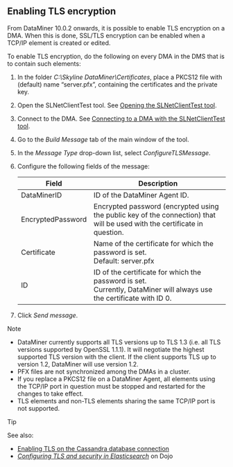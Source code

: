 ## Enabling TLS encryption

From DataMiner 10.0.2 onwards, it is possible to enable TLS encryption on a DMA. When this is done, SSL/TLS encryption can be enabled when a TCP/IP element is created or edited.

To enable TLS encryption, do the following on every DMA in the DMS that is to contain such elements:

1. In the folder *C:\\Skyline DataMiner\\Certificates*, place a PKCS12 file with (default) name “server.pfx”, containing the certificates and the private key.

2. Open the SLNetClientTest tool. See [Opening the SLNetClientTest tool](../../part_7/DataminerTools/Opening_the_SLNetClientTest_tool.md).

3. Connect to the DMA. See [Connecting to a DMA with the SLNetClientTest tool](../../part_7/DataminerTools/Connecting_to_a_DMA_with_the_SLNetClientTest_tool.md).

4. Go to the *Build Message* tab of the main window of the tool.

5. In the *Message Type* drop-down list, select *ConfigureTLSMessage*.

6. Configure the following fields of the message:

    | Field           | Description                                                                                                               |
    |-------------------|---------------------------------------------------------------------------------------------------------------------------|
    | DataMinerID       | ID of the DataMiner Agent ID.                                                                                             |
    | EncryptedPassword | Encrypted password (encrypted using the public key of the connection) that will be used with the certificate in question. |
    | Certificate       | Name of the certificate for which the password is set.<br> Default: server.pfx                                            |
    | ID                | ID of the certificate for which the password is set.<br> Currently, DataMiner will always use the certificate with ID 0.  |

7. Click *Send message*.

> [!NOTE]
> -  DataMiner currently supports all TLS versions up to TLS 1.3 (i.e. all TLS versions supported by OpenSSL 1.1.1). It will negotiate the highest supported TLS version with the client. If the client supports TLS up to version 1.2, DataMiner will use version 1.2.
> -  PFX files are not synchronized among the DMAs in a cluster.
> -  If you replace a PKCS12 file on a DataMiner Agent, all elements using the TCP/IP port in question must be stopped and restarted for the changes to take effect.
> -  TLS elements and non-TLS elements sharing the same TCP/IP port is not supported.

> [!TIP]
> See also:
> -  [Enabling TLS on the Cassandra database connection](../../part_7/SkylineDataminerFolder/DB_xml.md#enabling-tls-on-the-cassandra-database-connection) 
> -  *[Configuring TLS and security in Elasticsearch](https://community.dataminer.services/documentation/configuring-tls-and-security-in-elasticsearch/)* on Dojo

 
